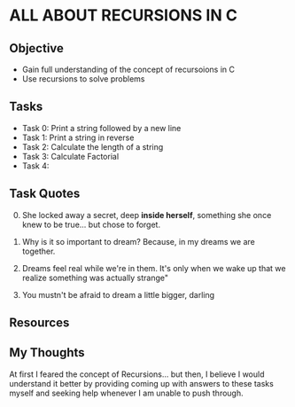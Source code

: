 # ALL ABOUT RECURSIONS IN C

## Objective  
* Gain full understanding of the concept of recursoions in C
* Use recursions to solve problems

## Tasks  
* Task 0: Print a string followed by a new line
* Task 1: Print a string in reverse  
* Task 2: Calculate the length of a string
* Task 3: Calculate Factorial  
* Task 4: 

## Task Quotes  
0. She locked away a secret, deep **inside herself**,
something she once knew to be true... but chose to forget.

1. Why is it so important to dream? Because,
in my dreams we are together.  

2. Dreams feel real while we're in them. It's only when we wake up that we realize something was actually strange"  

3. You mustn't be afraid to dream a little bigger, darling  




## Resources

## My Thoughts
At first I feared the concept of Recursions... but then,
I believe I would understand it better by providing coming
up with answers to these tasks myself and seeking help 
whenever I am unable to push through.

